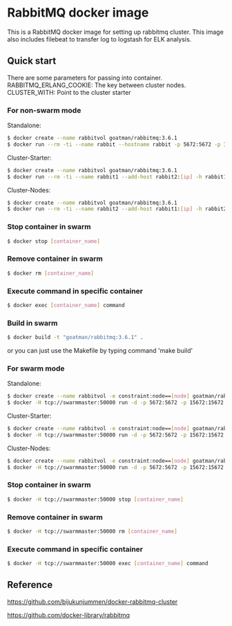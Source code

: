 # RabbitMQ docker image
This is a RabbitMQ docker image for setting up rabbitmq cluster. This image also includes filebeat to transfer log to logstash for ELK analysis.

## Quick start
There are some parameters for passing into container.
RABBITMQ_ERLANG_COOKIE: The key between cluster nodes.
CLUSTER_WITH: Point to the cluster starter

### For non-swarm mode
Standalone:
```sh
$ docker create --name rabbitvol goatman/rabbitmq:3.6.1
$ docker run --rm -ti --name rabbit --hostname rabbit -p 5672:5672 -p 15672:15672 -p 25672:25672 -p 4369:4369 -p 9100:9100 -p 9101:9101 -p 9102:9102 -p 9103:9103 -p 9104:9104 -p 9105:9105 -p 1883:1883 -e RABBITMQ_ERLANG_COOKIE=XXXXXXXXX -e CLUSTER_WITH=rabbit1 -e LOGSTASH_STRING=\"aaa:5044\",\"bbb:5044\" goatman/rabbitmq:3.6.1
```
Cluster-Starter:
```sh
$ docker create --name rabbitvol goatman/rabbitmq:3.6.1
$ docker run --rm -ti --name rabbit1 --add-host rabbit2:[ip] -h rabbit1 -p 5672:5672 -p 15672:15672 -p 25672:25672 -p 4369:4369 -p 9100:9100 -p 9101:9101 -p 9102:9102 -p 9103:9103 -p 9104:9104 -p 9105:9105 -p 1883:1883 -e RABBITMQ_ERLANG_COOKIE=xxxxxxxxxx -e CLUSTER_WITH=rabbit1 -e LOGSTASH_STRING=\"aaa:5044\",\"bbb:5044\" goatman/rabbitmq:3.6.1
```
Cluster-Nodes:
```sh
$ docker create --name rabbitvol goatman/rabbitmq:3.6.1
$ docker run --rm -ti --name rabbit2 --add-host rabbit1:[ip] -h rabbit2 -p 5672:5672 -p 15672:15672 -p 25672:25672 -p 4369:4369 -p 9100:9100 -p 9101:9101 -p 9102:9102 -p 9103:9103 -p 9104:9104 -p 9105:9105 -p 1883:1883 -e RABBITMQ_ERLANG_COOKIE=xxxxxxxxxx -e CLUSTER_WITH=rabbit1 -e LOGSTASH_STRING=\"aaa:5044\",\"bbb:5044\" goatman/rabbitmq:3.6.1
```

### Stop container in swarm
```sh
$ docker stop [container_name]
```

### Remove container in swarm
```sh
$ docker rm [container_name]
```

### Execute command in specific container
```sh
$ docker exec [container_name] command
```

### Build in swarm
```sh
$ docker build -t "goatman/rabbitmq:3.6.1" .
```
or you can just use the Makefile by typing command 'make build'

### For swarm mode
Standalone:
```sh
$ docker create --name rabbitvol -e constraint:node==[node] goatman/rabbitmq:3.6.1
$ docker -H tcp://swarmmaster:50000 run -d -p 5672:5672 -p 15672:15672 -p 25672:25672 -p 4369:4369 -p 9100:9100 -p 9101:9101 -p 9102:9102 -p 9103:9103 -p 9104:9104 -p 9105:9105 -p 1883:1883 -e constraint:node==[node] --name rabbit --net oanet -h rabbit -m 1g -e RABBITMQ_ERLANG_COOKIE=xxxxxxxxxx -e CLUSTER_WITH=rabbit -e LOGSTASH_STRING=\"aaa:5044\",\"bbb:5044\" goatman/rabbitmq:3.6.1
```
Cluster-Starter:
```sh
$ docker create --name rabbitvol -e constraint:node==[node] goatman/rabbitmq:3.6.1
$ docker -H tcp://swarmmaster:50000 run -d -p 5672:5672 -p 15672:15672 -p 25672:25672 -p 4369:4369 -p 9100:9100 -p 9101:9101 -p 9102:9102 -p 9103:9103 -p 9104:9104 -p 9105:9105 -p 1883:1883 -e constraint:node==[node] --name rabbit1 --net oanet -h rabbit1 -m 1g -e RABBITMQ_ERLANG_COOKIE=xxxxxxxxxx -e CLUSTER_WITH=rabbit1 -e LOGSTASH_STRING=\"aaa:5044\",\"bbb:5044\" goatman/rabbitmq:3.6.1
```
Cluster-Nodes:
```sh
$ docker create --name rabbitvol -e constraint:node==[node] goatman/rabbitmq:3.6.1
$ docker -H tcp://swarmmaster:50000 run -d -p 5672:5672 -p 15672:15672 -p 25672:25672 -p 4369:4369 -p 9100:9100 -p 9101:9101 -p 9102:9102 -p 9103:9103 -p 9104:9104 -p 9105:9105 -p 1883:1883 -e constraint:node==[node] --name rabbit2 --net oanet -h rabbit2 -m 1g -e RABBITMQ_ERLANG_COOKIE=xxxxxxxxxx -e CLUSTER_WITH=rabbit1 -e LOGSTASH_STRING=\"aaa:5044\",\"bbb:5044\" goatman/rabbitmq:3.6.1
```

### Stop container in swarm
```sh
$ docker -H tcp://swarmmaster:50000 stop [container_name]
```

### Remove container in swarm
```sh
$ docker -H tcp://swarmmaster:50000 rm [container_name]
```

### Execute command in specific container
```sh
$ docker -H tcp://swarmmaster:50000 exec [container_name] command
```

## Reference
https://github.com/bijukunjummen/docker-rabbitmq-cluster

https://github.com/docker-library/rabbitmq
